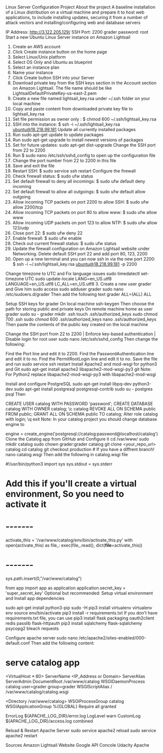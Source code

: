 Linux Server Configuration Project
About the project
A baseline installation of a Linux distribution on a virtual machine and prepare it to host web applications, to include installing updates, securing it from a number of attack vectors and installing/configuring web and database servers

IP Address: http://3.122.205.129/
SSH Port: 2200
grader password: root
Start a new Ubuntu Linux Server instance on Amazon Lightsail
1.	Create an AWS account
2.	Click Create instance button on the home page
3.	Select Linux/Unix platform
4.	Select OS Only and Ubuntu as blueprint
5.	Select an instance plan
6.	Name your instance
7.	Click Create button
SSH into your Server
1.	Download private key from the SSH keys section in the Account section on Amazon Lightsail. The file name should be like LightsailDefaultPrivateKey-us-east-2.pem
2.	Create a new file named lightsail_key.rsa under ~/.ssh folder on your local machine
3.	Copy and paste content from downloaded private key file to lightsail_key.rsa
4.	Set file permission as owner only : $ chmod 600 ~/.ssh/lightsail_key.rsa
5.	SSH into the instance: $ ssh -i ~/.ssh/lightsail_key.rsa ubuntu@18.218.99.181
Update all currently installed packages
1.	Run sudo apt-get update to update packages
2.	Run sudo apt-get upgrade to install newest versions of packages
3.	Set for future updates: sudo apt-get dist-upgrade
Change the SSH port from 22 to 2200
1.	Run $ sudo nano /etc/ssh/sshd_config to open up the configuration file
2.	Change the port number from 22 to 2200 in this file
3.	Save and exit the file
4.	Restart SSH: $ sudo service ssh restart
Configure the firewall
1.	Check firewall status: $ sudo ufw status
2.	Set default firewall to deny all incomings: $ sudo ufw default deny incoming
3.	Set default firewall to allow all outgoings: $ sudo ufw default allow outgoing
4.	Allow incoming TCP packets on port 2200 to allow SSH: $ sudo ufw allow 2200/tcp
5.	Allow incoming TCP packets on port 80 to allow www: $ sudo ufw allow www
6.	Allow incoming UDP packets on port 123 to allow NTP: $ sudo ufw allow 123/udp
7.	Close port 22: $ sudo ufw deny 22
8.	Enable firewall: $ sudo ufw enable
9.	Check out current firewall status: $ sudo ufw status
10.	Update the firewall configuration on Amazon Lightsail website under Networking. Delete default SSH port 22 and add port 80, 123, 2200
11.	Open up a new terminal and you can now ssh in via the new port 2200: $ ssh -i ~/.ssh/lightsail_key.rsa ubuntu@18.218.99.181 -p 2200

 Change timezone to UTC and Fix language issues
sudo timedatectl set-timezone UTC
sudo update-locale LANG=en_US.utf8 LANGUAGE=en_US.utf8 LC_ALL=en_US.utf8
3. Create a new user grader and Give him sudo access
sudo adduser grader
sudo nano /etc/sudoers.d/grader 
Then add the following text grader ALL=(ALL) ALL

Setup SSH keys for grader
On local machine ssh-keygen Then choose the path for storing public and private keys
On remote machine home as user grader
sudo su - grader
mkdir .ssh
touch .ssh/authorized_keys 
sudo chmod 700 .ssh
sudo chmod 600 .ssh/authorized_keys 
nano .ssh/authorized_keys 
Then paste the contents of the public key created on the local machine

Change the SSH port from 22 to 2200 | Enforce key-based authentication | Disable login for root user
sudo nano /etc/ssh/sshd_config
Then change the following:

Find the Port line and edit it to 2200.
Find the PasswordAuthentication line and edit it to no.
Find the PermitRootLogin line and edit it to no.
Save the file and run sudo service ssh restart
Install Apache2 and mod-wsgi for python3 and Git
sudo apt-get install apache2 libapache2-mod-wsgi-py3 git
Note: For Python2 replace libapache2-mod-wsgi-py3 with libapache2-mod-wsgi

Install and configure PostgreSQL
sudo apt-get install libpq-dev python3-dev
sudo apt-get install postgresql postgresql-contrib
sudo su - postgres
psql
Then

CREATE USER catalog WITH PASSWORD 'password';
CREATE DATABASE catalog WITH OWNER catalog;
\c catalog
REVOKE ALL ON SCHEMA public FROM public;
GRANT ALL ON SCHEMA public TO catalog;
Alter role catalog with login;
\q
exit
Note: In your catalog project you should change database engine to

engine = create_engine('postgresql://catalog:password@localhost/catalog')
Clone the Catalog app from GitHub and Configure it
cd /var/www/
sudo mkdir catalog
sudo chown grader:grader catalog
git clone <your_repo_url> catalog
cd catalog
git checkout production # If you have a diffrent branch!
nano catalog.wsgi
Then add the following in catalog.wsgi file

#!/usr/bin/python3
import sys
sys.stdout = sys.stderr

# Add this if you'll create a virtual environment, So you need to activate it
# -------
activate_this = '/var/www/catalog/env/bin/activate_this.py'
with open(activate_this) as file_:
    exec(file_.read(), dict(__file__=activate_this))
# -------

sys.path.insert(0,"/var/www/catalog")

from app import app as application
application.secret_key = 'super_secret_key'
Optional but recommended: Setup virtual environment and Install app dependencies

sudo apt-get install python3-pip
sudo -H pip3 install virtualenv
virtualenv env
source env/bin/activate
pip3 install -r requirements.txt
If you don't have requirements.txt file, you can use
pip3 install flask packaging oauth2client redis passlib flask-httpauth
pip3 install sqlalchemy flask-sqlalchemy psycopg2 bleach requests

Configure apache server
sudo nano /etc/apache2/sites-enabled/000-default.conf
Then add the following content:

# serve catalog app
<VirtualHost *:80>
  ServerName <IP_Address or Domain>
  ServerAlias <DNS>
  ServerAdmin <Email>
  DocumentRoot /var/www/catalog
  WSGIDaemonProcess catalog user=grader group=grader
  WSGIScriptAlias / /var/www/catalog/catalog.wsgi

  <Directory /var/www/catalog>
    WSGIProcessGroup catalog
    WSGIApplicationGroup %{GLOBAL}
    Require all granted
  </Directory>

  ErrorLog ${APACHE_LOG_DIR}/error.log
  LogLevel warn
  CustomLog ${APACHE_LOG_DIR}/access.log combined
</VirtualHost>

 Reload & Restart Apache Server
sudo service apache2 reload
sudo service apache2 restart

Sources
Amazon Lightsail Website
Google API Concole
Udacity
Apache
